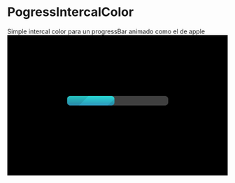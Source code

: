 # PogressIntercalColor
Simple intercal color para un progressBar animado como el de apple
![](Captura.png)
